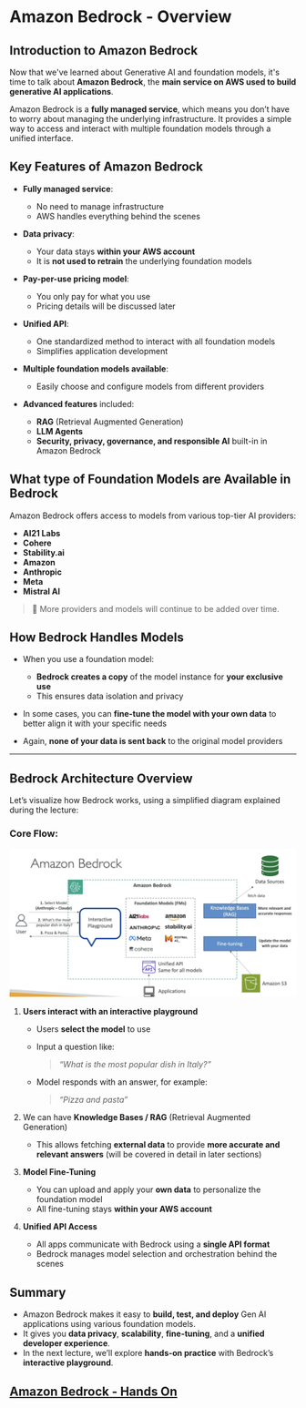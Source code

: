 # Amazon Bedrock - Overview

## Introduction to Amazon Bedrock

Now that we've learned about Generative AI and foundation models, it's time to talk about **Amazon Bedrock**, the **main service on AWS used to build generative AI applications**.

Amazon Bedrock is a **fully managed service**, which means you don’t have to worry about managing the underlying infrastructure. It provides a simple way to access and interact with multiple foundation models through a unified interface.

## Key Features of Amazon Bedrock

* **Fully managed service**:
  
  * No need to manage infrastructure
  * AWS handles everything behind the scenes

* **Data privacy**:
  
  * Your data stays **within your AWS account**
  * It is **not used to retrain** the underlying foundation models

* **Pay-per-use pricing model**:
  
  * You only pay for what you use
  * Pricing details will be discussed later

* **Unified API**:
  
  * One standardized method to interact with all foundation models
  * Simplifies application development

* **Multiple foundation models available**:
  
  * Easily choose and configure models from different providers

* **Advanced features** included:
  
  * **RAG** (Retrieval Augmented Generation)
  * **LLM Agents**
  * **Security, privacy, governance, and responsible AI** built-in in Amazon Bedrock

## What type of Foundation Models are Available in Bedrock

Amazon Bedrock offers access to models from various top-tier AI providers:

* **AI21 Labs**
* **Cohere**
* **Stability.ai**
* **Amazon**
* **Anthropic**
* **Meta**
* **Mistral AI**

> 📌 More providers and models will continue to be added over time.

## How Bedrock Handles Models

* When you use a foundation model:
  
  * **Bedrock creates a copy** of the model instance for **your exclusive use**
  * This ensures data isolation and privacy

* In some cases, you can **fine-tune the model with your own data** to better align it with your specific needs

* Again, **none of your data is sent back** to the original model providers

---

## Bedrock Architecture Overview

Let’s visualize how Bedrock works, using a simplified diagram explained during the lecture:

### Core Flow:
![alt text](image-15.png)
1. **Users interact with an interactive playground**
   
   * Users **select the model** to use
   
   * Input a question like:
     
     > *“What is the most popular dish in Italy?”*
   
   * Model responds with an answer, for example:
     
     > *“Pizza and pasta”*

2. We can have **Knowledge Bases / RAG** (Retrieval Augmented Generation)
   
   * This allows fetching **external data** to provide **more accurate and relevant answers** (will be covered in detail in later sections)

3. **Model Fine-Tuning**
   
   * You can upload and apply your **own data** to personalize the foundation model
   * All fine-tuning stays **within your AWS account**

4. **Unified API Access**
   
   * All apps communicate with Bedrock using a **single API format**
   * Bedrock manages model selection and orchestration behind the scenes

## Summary

* Amazon Bedrock makes it easy to **build, test, and deploy** Gen AI applications using various foundation models.
* It gives you **data privacy**, **scalability**, **fine-tuning**, and a **unified developer experience**.
* In the next lecture, we’ll explore **hands-on practice** with Bedrock’s **interactive playground**.

## [Amazon Bedrock - Hands On](https://github.com/Sparsha-mehta/aws-ai/blob/main/Bedrock%20Hands%20On.pdf)